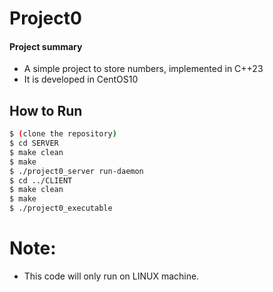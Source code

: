 <h1>Project0</h1>

#### Project summary
- A simple project to store numbers, implemented in C++23
- It is developed in CentOS10

## How to Run

```bash
$ (clone the repository)
$ cd SERVER
$ make clean
$ make
$ ./project0_server run-daemon
$ cd ../CLIENT
$ make clean
$ make
$ ./project0_executable
```

# Note:
- This code will only run on LINUX machine.

